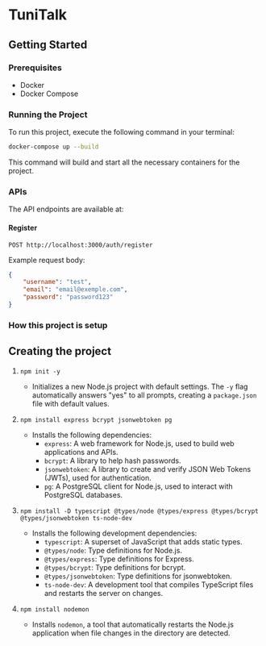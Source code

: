 # TuniTalk

## Getting Started

### Prerequisites

- Docker
- Docker Compose

### Running the Project

To run this project, execute the following command in your terminal:

```bash
docker-compose up --build
```

This command will build and start all the necessary containers for the project.

### APIs
The API endpoints are available at:

#### Register
```http
POST http://localhost:3000/auth/register
```

Example request body:
```json
{
    "username": "test",
    "email": "email@exemple.com",
    "password": "password123"
}
```

### How this project is setup
## Creating the project

1. `npm init -y`
   - Initializes a new Node.js project with default settings. The `-y` flag automatically answers "yes" to all prompts, creating a `package.json` file with default values.

2. `npm install express bcrypt jsonwebtoken pg`
   - Installs the following dependencies:
     - `express`: A web framework for Node.js, used to build web applications and APIs.
     - `bcrypt`: A library to help hash passwords.
     - `jsonwebtoken`: A library to create and verify JSON Web Tokens (JWTs), used for authentication.
     - `pg`: A PostgreSQL client for Node.js, used to interact with PostgreSQL databases.

3. `npm install -D typescript @types/node @types/express @types/bcrypt @types/jsonwebtoken ts-node-dev`
   - Installs the following development dependencies:
     - `typescript`: A superset of JavaScript that adds static types.
     - `@types/node`: Type definitions for Node.js.
     - `@types/express`: Type definitions for Express.
     - `@types/bcrypt`: Type definitions for bcrypt.
     - `@types/jsonwebtoken`: Type definitions for jsonwebtoken.
     - `ts-node-dev`: A development tool that compiles TypeScript files and restarts the server on changes.

4. `npm install nodemon`
   - Installs `nodemon`, a tool that automatically restarts the Node.js application when file changes in the directory are detected.